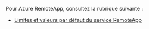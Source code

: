 Pour Azure RemoteApp, consultez la rubrique suivante :

- [Limites et valeurs par défaut du service RemoteApp](../articles/remoteapp/remoteapp-servicelimits.md)

<!---HONumber=62-->